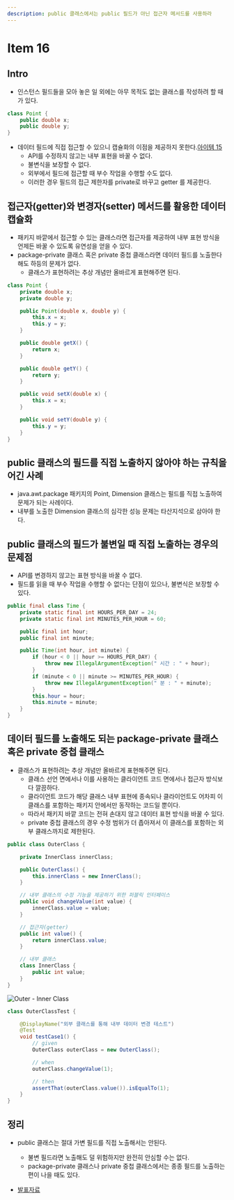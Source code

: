 ```yaml
---
description: public 클래스에서는 public 필드가 아닌 접근자 메서드를 사용하라
---
```


# Item 16

## Intro

* 인스턴스 필드들을 모아 놓은 일 외에는 아무 목적도 없는 클래스를 작성하려 할 때가 있다.

```java
class Point {
    public double x;
    public double y;
}
```

* 데이터 필드에 직접 접근할 수 있으니 캡슐화의 이점을 제공하지 못한다.[아이템 15](16_public_클래스에서는_public_필드가_아닌_접근자_메서드를_사용하라_김석래.md)
	* API를 수정하지 않고는 내부 표현을 바꿀 수 없다.
	* 불변식을 보장할 수 없다.
	* 외부에서 필드에 접근할 때 부수 작업을 수행할 수도 없다.
	* 이러한 경우 필드의 접근 제한자를 private로 바꾸고 getter 를 제공한다.

## 접근자\(getter\)와 변경자\(setter\) 메서드를 활용한 데이터 캡슐화

* 패키지 바깥에서 접근할 수 있는 클래스라면 접근자를 제공하여 내부 표현 방식을 언제든 바꿀 수 있도록 유연성을 얻을 수 있다.
* package-private 클래스 혹은 private 중첩 클래스라면 데이터 필드를 노출한다 해도 하등의 문제가 없다.
	* 클래스가 표현하려는 추상 개념만 올바르게 표현해주면 된다.

```java
class Point {
    private double x;
    private double y;

    public Point(double x, double y) {
        this.x = x;
        this.y = y;
    }

    public double getX() {
        return x;
    }

    public double getY() {
        return y;
    }

    public void setX(double x) {
        this.x = x;
    }

    public void setY(double y) {
        this.y = y;
    }
}
```

## public 클래스의 필드를 직접 노출하지 않아야 하는 규칙을 어긴 사례

* java.awt.package 패키지의 Point, Dimension 클래스는 필드를 직접 노출하여 문제가 되는 사례이다.
* 내부를 노출한 Dimension 클래스의 심각한 성능 문제는 타산지석으로 삼아야 한다.

## public 클래스의 필드가 불변일 때 직접 노출하는 경우의 문제점

* API를 변경하지 않고는 표현 방식을 바꿀 수 없다.
* 필드를 읽을 때 부수 작업을 수행할 수 없다는 단점이 있으나, 불변식은 보장할 수 있다.

```java
public final class Time {
    private static final int HOURS_PER_DAY = 24;
    private static final int MINUTES_PER_HOUR = 60;

    public final int hour;
    public final int minute;

    public Time(int hour, int minute) {
        if (hour < 0 || hour >= HOURS_PER_DAY) {
            throw new IllegalArgumentException(" 시간 : " + hour);
        }
        if (minute < 0 || minute >= MINUTES_PER_HOUR) {
            throw new IllegalArgumentException(" 분 : " + minute);
        }
        this.hour = hour;
        this.minute = minute;
    }
}
```

## 데이터 필드를 노출해도 되는 package-private 클래스 혹은 private 중첩 클래스

- 클래스가 표현하려는 추상 개념만 올바르게 표현해주면 된다.
	- 클래스 선언 면에서나 이를 사용하는 클라이언트 코드 면에서나 접근자 방식보다 깔끔하다.
	- 클라이언트 코드가 해당 클래스 내부 표현에 종속되나 클라이언트도 어차피 이 클래스를 포함하는 패키지 안에서만 동작하는 코드일 뿐이다.
	- 따라서 패키지 바깥 코드는 전혀 손대지 않고 데이터 표현 방식을 바꿀 수 있다.
	- private 중첩 클래스의 경우 수정 범위가 더 좁아져서 이 클래스를 포함하는 외부 클래스까지로 제한된다.

```java
public class OuterClass {

    private InnerClass innerClass;

    public OuterClass() {
        this.innerClass = new InnerClass();
    }

    // 내부 클래스의 수정 기능을 제공하기 위한 퍼블릭 인터페이스
    public void changeValue(int value) {
        innerClass.value = value;
    }

    // 접근자(getter)
    public int value() {
        return innerClass.value;
    }

    // 내부 클래스
    class InnerClass {
        public int value;
    }
}
```

![Outer - Inner Class](https://github.com/SeokRae/TIL/blob/master/java/effactive/item16/inner_class.png)

```java
class OuterClassTest {

    @DisplayName("외부 클래스를 통해 내부 데이터 변경 테스트")
    @Test
    void testCase1() {
        // given
        OuterClass outerClass = new OuterClass();

        // when
        outerClass.changeValue(1);

        // then
        assertThat(outerClass.value()).isEqualTo(1);
    }
}
```

## 정리

* public 클래스는 절대 가변 필드를 직접 노출해서는 안된다.
	* 불변 필드라면 노출해도 덜 위험하지만 완전히 안심할 수는 없다.
	* package-private 클래스나 private 중첩 클래스에서는 종종 필드를 노출하는 편이 나을 때도 있다.

* [발표자료](https://github.com/SeokRae/TIL/blob/master/java/effactive/item16/item16.pdf)
